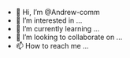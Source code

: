 - 👋 Hi, I’m @Andrew-comm
- 👀 I’m interested in ...
- 🌱 I’m currently learning ...
- 💞️ I’m looking to collaborate on ...
- 📫 How to reach me ...

<!---
Andrew-comm/Andrew-comm is a ✨ special ✨ repository because its `README.md` (this file) appears on your GitHub profile.
You can click the Preview link to take a look at your changes.
--->
